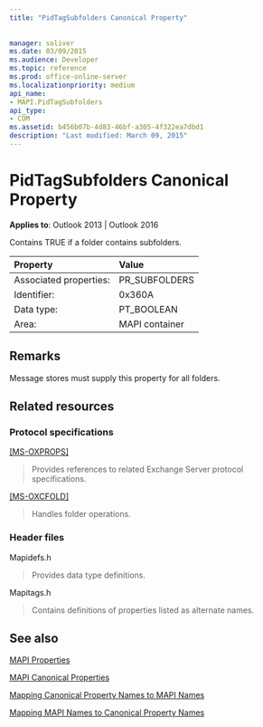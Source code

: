 ```yaml
---
title: "PidTagSubfolders Canonical Property"
 
 
manager: soliver
ms.date: 03/09/2015
ms.audience: Developer
ms.topic: reference
ms.prod: office-online-server
ms.localizationpriority: medium
api_name:
- MAPI.PidTagSubfolders
api_type:
- COM
ms.assetid: b456b07b-4d83-46bf-a305-4f322ea7dbd1
description: "Last modified: March 09, 2015"
---
```


# PidTagSubfolders Canonical Property

  
  
**Applies to**: Outlook 2013 | Outlook 2016 
  
Contains TRUE if a folder contains subfolders.
  
|Property |Value |
|:-----|:-----|
|Associated properties:  <br/> |PR_SUBFOLDERS  <br/> |
|Identifier:  <br/> |0x360A  <br/> |
|Data type:  <br/> |PT_BOOLEAN  <br/> |
|Area:  <br/> |MAPI container  <br/> |
   
## Remarks

Message stores must supply this property for all folders.
  
## Related resources

### Protocol specifications

[[MS-OXPROPS]](https://msdn.microsoft.com/library/f6ab1613-aefe-447d-a49c-18217230b148%28Office.15%29.aspx)
  
> Provides references to related Exchange Server protocol specifications.
    
[[MS-OXCFOLD]](https://msdn.microsoft.com/library/c0f31b95-c07f-486c-98d9-535ed9705fbf%28Office.15%29.aspx)
  
> Handles folder operations.
    
### Header files

Mapidefs.h
  
> Provides data type definitions.
    
Mapitags.h
  
> Contains definitions of properties listed as alternate names.
    
## See also



[MAPI Properties](mapi-properties.md)
  
[MAPI Canonical Properties](mapi-canonical-properties.md)
  
[Mapping Canonical Property Names to MAPI Names](mapping-canonical-property-names-to-mapi-names.md)
  
[Mapping MAPI Names to Canonical Property Names](mapping-mapi-names-to-canonical-property-names.md)


